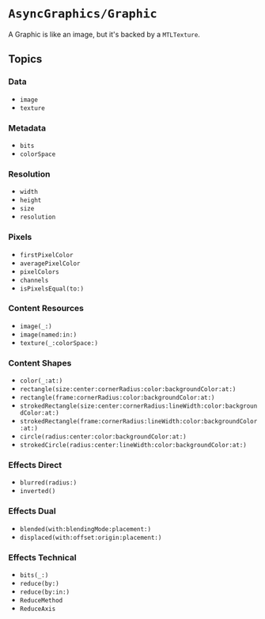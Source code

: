 # ``AsyncGraphics/Graphic``

A Graphic is like an image, but it's backed by a `MTLTexture`. 

## Topics

### Data

- ``image``
- ``texture``

### Metadata

- ``bits``
- ``colorSpace``

### Resolution

- ``width``
- ``height``
- ``size``
- ``resolution``

### Pixels

- ``firstPixelColor``
- ``averagePixelColor``
- ``pixelColors``
- ``channels``
- ``isPixelsEqual(to:)``

### Content Resources

- ``image(_:)``
- ``image(named:in:)``
- ``texture(_:colorSpace:)``

### Content Shapes

- ``color(_:at:)``
- ``rectangle(size:center:cornerRadius:color:backgroundColor:at:)``
- ``rectangle(frame:cornerRadius:color:backgroundColor:at:)``
- ``strokedRectangle(size:center:cornerRadius:lineWidth:color:backgroundColor:at:)``
- ``strokedRectangle(frame:cornerRadius:lineWidth:color:backgroundColor:at:)``
- ``circle(radius:center:color:backgroundColor:at:)``
- ``strokedCircle(radius:center:lineWidth:color:backgroundColor:at:)``

### Effects Direct

- ``blurred(radius:)``
- ``inverted()``

### Effects Dual

- ``blended(with:blendingMode:placement:)``
- ``displaced(with:offset:origin:placement:)``

### Effects Technical

- ``bits(_:)``
- ``reduce(by:)``
- ``reduce(by:in:)``
- ``ReduceMethod``
- ``ReduceAxis``
